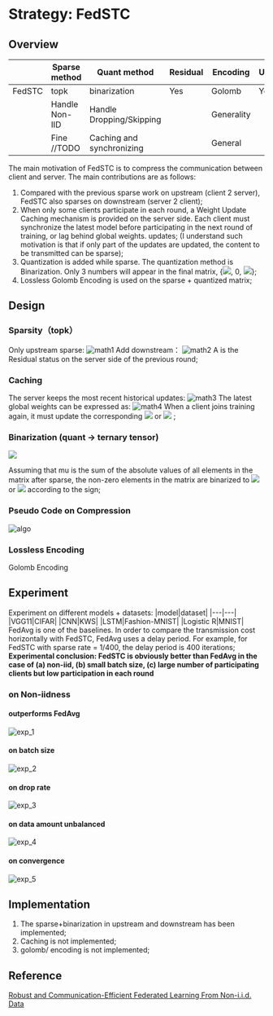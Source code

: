 # Strategy: FedSTC
## Overview
||Sparse method|Quant method|Residual|Encoding|Upstream|Downstream|
|---|---|---|---|---|---|---|
|FedSTC|topk|binarization|Yes|Golomb|Yes|Yes|
||Handle Non-IID|Handle Dropping/Skipping||Generality|||
||Fine //TODO|Caching and synchronizing||General||

The main motivation of FedSTC is to compress the communication between client and server. The main contributions are as follows:
1. Compared with the previous sparse work on upstream (client 2 server), FedSTC also sparses on downstream (server 2 client);
2. When only some clients participate in each round, a Weight Update Caching mechanism is provided on the server side. Each client must synchronize the latest model before participating in the next round of training, or lag behind global weights. updates; (I understand such motivation is that if only part of the updates are updated, the content to be transmitted can be sparse);
3. Quantization is added while sparse. The quantization method is Binarization. Only 3 numbers will appear in the final matrix, {![](https://latex.codecogs.com/svg.image?\inline&space;\small&space;\mu), 0, ![](https://latex.codecogs.com/svg.image?\inline&space;\small&space;\mu)};
4. Lossless Golomb Encoding is used on the sparse + quantized matrix;
## Design
### Sparsity（topk）
Only upstream sparse:
![math1](resources/fedstc_math_1.jpg)
Add downstream：
![math2](resources/fedstc_math_2.jpg)
A is the Residual status on the server side of the previous round;
### Caching
The server keeps the most recent historical updates:
![math3](resources/fedstc_math_3.jpg)
The latest global weights can be expressed as:
![math4](resources/fedstc_math_4.jpg)
When a client joins training again, it must update the corresponding ![](https://latex.codecogs.com/svg.image?\inline&space;\small&space;P^{(s)}) or ![](https://latex.codecogs.com/svg.image?\inline&space;\small&space;W) ;
### Binarization (quant -> ternary tensor) 
![](https://latex.codecogs.com/svg.image?\inline&space;\small&space;e'&space;\in&space;\{-\mu,0,\mu\},&space;\&space;\mu&space;=&space;mean(abs(e)))

Assuming that mu is the sum of the absolute values of all elements in the matrix after sparse, the non-zero elements in the matrix are binarized to ![](https://latex.codecogs.com/svg.image?\inline&space;\small&space;\mu) or ![](https://latex.codecogs.com/svg.image?\inline&space;\small&space;-\mu) according to the sign;

### Pseudo Code on Compression
![algo](resources/fedstc_algo_1.jpg)
### Lossless Encoding
Golomb Encoding
## Experiment
Experiment on different models + datasets:
|model|dataset|
|---|---|
|VGG11|CIFAR|
|CNN|KWS|
|LSTM|Fashion-MNIST|
|Logistic R|MNIST|
FedAvg is one of the baselines. In order to compare the transmission cost horizontally with FedSTC, FedAvg uses a delay period. For example, for FedSTC with sparse rate = 1/400, the delay period is 400 iterations;
**Experimental conclusion: FedSTC is obviously better than FedAvg in the case of (a) non-iid, (b) small batch size, (c) large number of participating clients but low participation in each round**
### on Non-iidness
#### outperforms FedAvg
![exp_1](resources/fedstc_exp_1.jpg)
#### on batch size
![exp_2](resources/fedstc_exp_2.jpg)
#### on drop rate
![exp_3](resources/fedstc_exp_3.jpg)
#### on data amount unbalanced
![exp_4](resources/fedstc_exp_4.jpg)
#### on convergence
![exp_5](resources/fedstc_exp_5.jpg)
## Implementation
1. The sparse+binarization in upstream and downstream has been implemented;
2. Caching is not implemented;
3. golomb/ encoding is not implemented;

## Reference
[Robust and Communication-Efficient Federated Learning From Non-i.i.d. Data](https://ieeexplore.ieee.org/document/8889996)